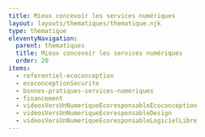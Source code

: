 ```yaml
---
title: Mieux concevoir les services numériques
layout: layouts/thematiques/thematique.njk
type: thematique
eleventyNavigation:
  parent: thematiques
  title: Mieux concevoir les services numériques
  order: 20
items:
  - referentiel-ecoconception
  - ecoconceptionSecurite
  - bonnes-pratiques-services-numeriques
  - financement
  - videosVersUnNumeriqueEcoresponsableEcoconception
  - videosVersUnNumeriqueEcoresponsableDesign
  - videosVersUnNumeriqueEcoresponsableLogicielLibre
---
```

